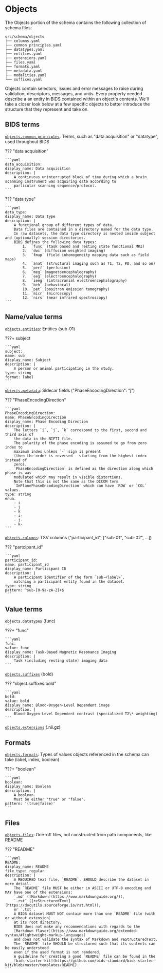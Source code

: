 # Objects

The Objects portion of the schema contains the following collection of schema files:

```text
src/schema/objects
├── columns.yaml
├── common_principles.yaml
├── datatypes.yaml
├── entities.yaml
├── extensions.yaml
├── files.yaml
├── formats.yaml
├── metadata.yaml
├── modalities.yaml
└── suffixes.yaml
```

Objects contain selectors, issues and error messages to raise during validation, descriptors, messages, and units.
  Every property needed describe a an entity in BIDS contained within an object's contents. We'll take a closer
  look below at a few specific objects to better introduce the structure that they represent and take on.

## BIDS terms

[`objects.common_principles`](https://github.com/bids-standard/bids-specification/blob/master/src/schema/objects/common_principles.yaml): Terms, such as "data acquisition" or "datatype", used throughout BIDS

??? "data acquisition"

    ```yaml
    data_acquisition:
    display_name: Data acquisition
    description: |
        A continuous uninterrupted block of time during which a brain scanning instrument was acquiring data according to
        particular scanning sequence/protocol.
    ```

??? "data type"

    ```yaml
    data_type:
    display_name: Data type
    description: |
        A functional group of different types of data.
        Data files are contained in a directory named for the data type.
        In raw datasets, the data type directory is nested inside subject and (optionally) session directories.
        BIDS defines the following data types:
            1.  `func` (task based and resting state functional MRI)
            2.  `dwi` (diffusion weighted imaging)
            3.  `fmap` (field inhomogeneity mapping data such as field maps)
            4.  `anat` (structural imaging such as T1, T2, PD, and so on)
            5.  `perf` (perfusion)
            6.  `meg` (magnetoencephalography)
            7.  `eeg` (electroencephalography)
            8.  `ieeg` (intracranial electroencephalography)
            9.  `beh` (behavioral)
            10. `pet` (positron emission tomography)
            11. `micr` (microscopy)
            12. `nirs` (near infrared spectroscopy)
    ```

## Name/value terms

[`objects.entities`](https://github.com/bids-standard/bids-specification/blob/master/src/schema/objects/entities.yaml): Entities (sub-01)

???+ subject

    ```yaml
    subject:
    name: sub
    display_name: Subject
    description: |
        A person or animal participating in the study.
    type: string
    format: label
    ```

[`objects.metadata`](https://github.com/bids-standard/bids-specification/blob/master/src/schema/objects/metadata.yaml): Sidecar fields ("PhaseEncodingDirection": "j")

??? "PhaseEncodingDirection"

    ```yaml
    PhaseEncodingDirection:
    name: PhaseEncodingDirection
    display_name: Phase Encoding Direction
    description: |
        The letters `i`, `j`, `k` correspond to the first, second and third axis of
        the data in the NIFTI file.
        The polarity of the phase encoding is assumed to go from zero index to
        maximum index unless `-` sign is present
        (then the order is reversed - starting from the highest index instead of
        zero).
        `PhaseEncodingDirection` is defined as the direction along which phase is was
        modulated which may result in visible distortions.
        Note that this is not the same as the DICOM term
        `InPlanePhaseEncodingDirection` which can have `ROW` or `COL` values.
    type: string
    enum:
        - i
        - j
        - k
        - i-
        - j-
        - k-
    ```

[`objects.columns`](https://github.com/bids-standard/bids-specification/blob/master/src/schema/objects/columns.yaml): TSV columns ("participant_id", ["sub-01", "sub-02", …])

??? "partcipant_id"

    ```yaml
    participant_id:
    name: participant_id
    display_name: Participant ID
    description: |
        A participant identifier of the form `sub-<label>`,
        matching a participant entity found in the dataset.
    type: string
    pattern: ^sub-[0-9a-zA-Z]+$
    ```

## Value terms

[`objects.datatypes`](https://github.com/bids-standard/bids-specification/blob/master/src/schema/objects/datatypes.yaml) (func)

???+ "func"

    ```yaml
    func:
    value: func
    display_name: Task-Based Magnetic Resonance Imaging
    description: |
        Task (including resting state) imaging data
    ```

[`objects.suffixes`](https://github.com/bids-standard/bids-specification/blob/master/src/schema/objects/suffixes.yaml) (bold)

??? "object.suffixes.bold"

    ```yaml
    bold:
    value: bold
    display_name: Blood-Oxygen-Level Dependent image
    description: |
        Blood-Oxygen-Level Dependent contrast (specialized T2\* weighting)
    ```

[`objects.extensions`](https://github.com/bids-standard/bids-specification/blob/master/src/schema/objects/extensions.yaml) (.nii.gz)

## Formats

[`objects.formats`](https://github.com/bids-standard/bids-specification/blob/master/src/schema/objects/formats.yaml): Types of values objects referenced in the schema can take (label, index, boolean)

???+ "boolean"

    ```yaml
    boolean:
    display_name: Boolean
    description: |
        A boolean.
        Must be either "true" or "false".
    pattern: '(true|false)'
    ```

## Files

[`objects.files`](https://github.com/bids-standard/bids-specification/blob/master/src/schema/objects/files.yaml): One-off files, not constructed from path components, like README

??? "README"

    ```yaml
    README:
    display_name: README
    file_type: regular
    description: |
        A REQUIRED text file, `README`, SHOULD describe the dataset in more detail.
        The `README` file MUST be either in ASCII or UTF-8 encoding and MAY have one of the extensions:
        `.md` ([Markdown](https://www.markdownguide.org/)),
        `.rst` ([reStructuredText](https://docutils.sourceforge.io/rst.html)),
        or `.txt`.
        A BIDS dataset MUST NOT contain more than one `README` file (with or without extension)
        at its root directory.
        BIDS does not make any recommendations with regards to the
        [Markdown flavor](https://www.markdownguide.org/extended-syntax/#lightweight-markup-languages)
        and does not validate the syntax of Markdown and reStructuredText.
        The `README` file SHOULD be structured such that its contents can be easily understood
        even if the used format is not rendered.
        A guideline for creating a good `README` file can be found in the
        [bids-starter-kit](https://github.com/bids-standard/bids-starter-kit/blob/master/templates/README).
    ```
